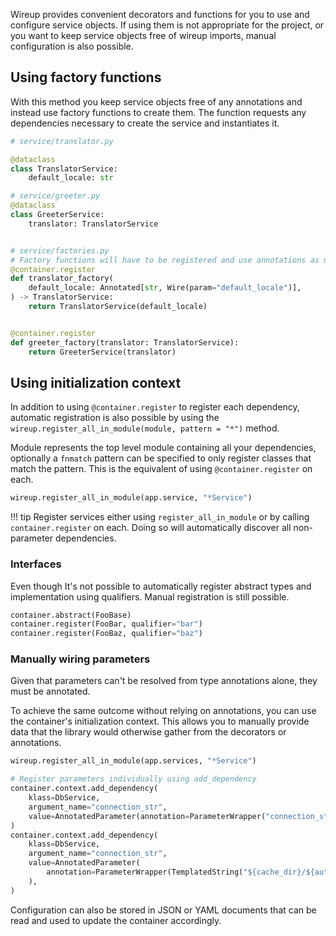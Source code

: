 Wireup provides convenient decorators and functions for you to use and configure service objects.
If using them is not appropriate for the project, or you want to keep service objects free of wireup imports,
manual configuration is also possible.

## Using factory functions

With this method you keep service objects free of any annotations and instead use factory functions to create them.
The function requests any dependencies necessary to create the service and instantiates it.

```python
# service/translator.py

@dataclass
class TranslatorService:
    default_locale: str

# service/greeter.py
@dataclass
class GreeterService:
    translator: TranslatorService


# service/factories.py
# Factory functions will have to be registered and use annotations as usual.
@container.register
def translator_factory(
    default_locale: Annotated[str, Wire(param="default_locale")],
) -> TranslatorService:
    return TranslatorService(default_locale)


@container.register
def greeter_factory(translator: TranslatorService):
    return GreeterService(translator)
```

## Using initialization context

In addition to using `@container.register` to register each dependency, automatic registration is also possible by
using the `wireup.register_all_in_module(module, pattern = "*")` method.

Module represents the top level module containing all your dependencies, optionally a `fnmatch` pattern can be specified
to only register classes that match the pattern. This is the equivalent of using `@container.register`
on each.

```python
wireup.register_all_in_module(app.service, "*Service")
```

!!! tip
    Register services either using `register_all_in_module` or by calling `container.register` on each.
    Doing so will automatically discover all non-parameter dependencies.

### Interfaces

Even though It's not possible to automatically register abstract types and implementation using qualifiers. 
Manual registration is still possible.

```python
container.abstract(FooBase)
container.register(FooBar, qualifier="bar")
container.register(FooBaz, qualifier="baz")
```

### Manually wiring parameters

Given that parameters can't be resolved from type annotations alone, they must be annotated.

To achieve the same outcome without relying on annotations, you can use the container's 
initialization context. This allows you to manually provide data that the library would 
otherwise gather from the decorators or annotations.


```python
wireup.register_all_in_module(app.services, "*Service")

# Register parameters individually using add_dependency
container.context.add_dependency(
    klass=DbService,
    argument_name="connection_str",
    value=AnnotatedParameter(annotation=ParameterWrapper("connection_str")),
)
container.context.add_dependency(
    klass=DbService,
    argument_name="connection_str",
    value=AnnotatedParameter(
        annotation=ParameterWrapper(TemplatedString("${cache_dir}/${auth_user}/db"))
    ),
)
```
Configuration can also be stored in JSON or YAML documents that can be read and used to update the container accordingly.
